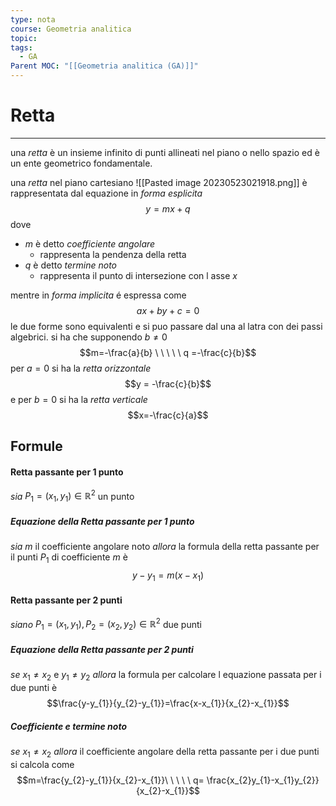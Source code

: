 ```yaml
---
type: nota
course: Geometria analitica
topic: 
tags:
  - GA
Parent MOC: "[[Geometria analitica (GA)]]"
---
```


# Retta
---
una _retta_ è un insieme infinito di punti allineati nel piano o nello spazio ed è un ente geometrico fondamentale.

una _retta_ nel piano cartesiano 
![[Pasted image 20230523021918.png]]
è rappresentata dal equazione in _forma esplicita_
$$y=mx+q$$
dove 
- $m$ è detto _coefficiente angolare_
	- rappresenta la pendenza della retta
- $q$ è detto _termine noto_
	- rappresenta il punto di intersezione con l asse $x$

mentre in _forma implicita_ é espressa come
$$ax +by+c=0$$
le due forme sono equivalenti e si puo passare dal una al latra con dei passi algebrici. si ha che supponendo $b \not = 0$
$$m=-\frac{a}{b} \ \ \ \ \ q =-\frac{c}{b}$$
per $a =0$ si ha la _retta orizzontale_ 
$$y = -\frac{c}{b}$$
e per $b=0$ si ha la _retta verticale_
$$x=-\frac{c}{a}$$


## Formule
#### Retta passante per 1 punto
_sia_ $P_1=(x_{1},y_{1}) \in \mathbb{R}^{2}$ un punto
##### Equazione della Retta passante per 1 punto
_sia_ $m$ il coefficiente angolare noto
_allora_ la formula della retta passante per il punti $P_{1}$ di coefficiente $m$ è
$$y-y_{1}=m(x-x_{1})$$


#### Retta passante per 2 punti
_siano_ $P_1=(x_{1},y_{1}),P_2=(x_{2},y_{2}) \in \mathbb{R}^{2}$ due punti

##### Equazione della Retta passante per 2 punti
_se_ $x_{1} \not = x_{2}$ e  $y_{1} \not = y_{2}$
_allora_ la formula per calcolare l equazione passata per i due punti è
$$\frac{y-y_{1}}{y_{2}-y_{1}}=\frac{x-x_{1}}{x_{2}-x_{1}}$$

##### Coefficiente e termine noto
_se_ $x_{1} \not = x_{2}$
_allora_ il coefficiente angolare della retta passante per i due punti si calcola come
$$m=\frac{y_{2}-y_{1}}{x_{2}-x_{1}}\ \ \ \ \ q= \frac{x_{2}y_{1}-x_{1}y_{2}}{x_{2}-x_{1}}$$

